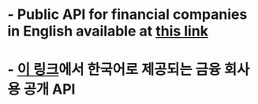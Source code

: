 # - Public API for financial companies in English available at [this link](https://docs.rsmmoney.com/api.html?path=swagger)
# - [이 링크](https://docs.rsmmoney.com/api.html?path=swagger-ko)에서 한국어로 제공되는 금융 회사용 공개 API
